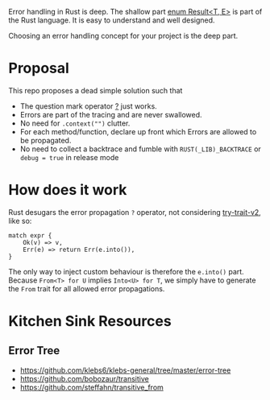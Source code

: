 Error handling in Rust is deep.
The shallow part [enum Result<T, E>](https://doc.rust-lang.org/std/result/enum.Result.html) is part of the Rust language.
It is easy to understand and well designed.

Choosing an error handling concept for your project is the deep part.

# Proposal

This repo proposes a dead simple solution such that

* The question mark operator [?](https://doc.rust-lang.org/reference/expressions/operator-expr.html#the-question-mark-operator) just works.
* Errors are part of the tracing and are never swallowed.
* No need for `.context("")` clutter.
* For each method/function, declare up front which Errors are allowed to be propagated.
* No need to collect a backtrace and fumble with `RUST(_LIB)_BACKTRACE` or `debug = true` in release mode

# How does it work

Rust desugars the error propagation `?` operator, not considering [try-trait-v2](https://rust-lang.github.io/rfcs/3058-try-trait-v2.html),
like so:
```
match expr {
    Ok(v) => v,
    Err(e) => return Err(e.into()),
}
```

The only way to inject custom behaviour is therefore the `e.into()` part.
Because `From<T> for U` implies `Into<U> for T`, we simply have to generate the `From` trait for all allowed error propagations.


# Kitchen Sink Resources

## Error Tree

* https://github.com/klebs6/klebs-general/tree/master/error-tree
* https://github.com/bobozaur/transitive
* https://github.com/steffahn/transitive_from
